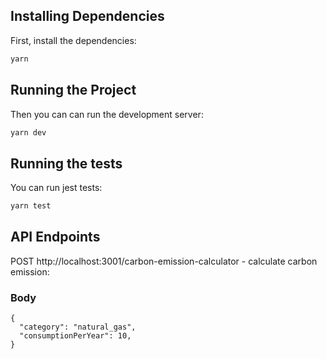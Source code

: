 ## Installing Dependencies

First, install the dependencies:

```bash
yarn
```

## Running the Project

Then you can can run the development server:

```bash
yarn dev
```

## Running the tests

You can run jest tests:

```bash
yarn test
```

## API Endpoints

POST http://localhost:3001/carbon-emission-calculator - calculate carbon emission:

### Body
```
{
  "category": "natural_gas",
  "consumptionPerYear": 10,
}
```